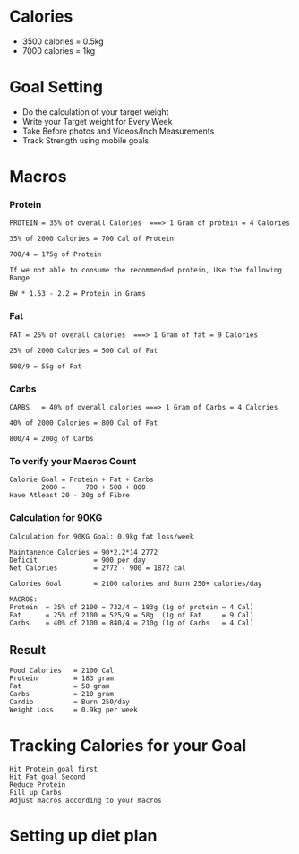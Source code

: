 # Calories
- 3500 calories = 0.5kg
- 7000 calories =   1kg


# Goal Setting
- Do the calculation of your target weight
- Write your Target weight for Every Week
- Take Before photos and Videos/Inch Measurements
- Track Strength using mobile goals.

# Macros

### Protein
```
PROTEIN = 35% of overall Calories  ===> 1 Gram of protein = 4 Calories 

35% of 2000 Calories = 700 Cal of Protein

700/4 = 175g of Protein

If we not able to consume the recommended protein, Use the following Range

BW * 1.53 - 2.2 = Protein in Grams
```

### Fat
```
FAT = 25% of overall calories  ===> 1 Gram of fat = 9 Calories

25% of 2000 Calories = 500 Cal of Fat

500/9 = 55g of Fat
```

### Carbs
```
CARBS   = 40% of overall calories ===> 1 Gram of Carbs = 4 Calories

40% of 2000 Calories = 800 Cal of Fat

800/4 = 200g of Carbs
```

### To verify your Macros Count
```
Calorie Goal = Protein + Fat + Carbs
        2000 =     700 + 500 + 800
Have Atleast 20 - 30g of Fibre
```

### Calculation for 90KG
```
Calculation for 90KG Goal: 0.9kg fat loss/week

Maintanence Calories = 90*2.2*14 2772
Deficit              = 900 per day
Net Calories         = 2772 - 900 = 1872 cal

Calories Goal        = 2100 calories and Burn 250+ calories/day

MACROS:
Protein  = 35% of 2100 = 732/4 = 183g (1g of protein = 4 Cal)
Fat      = 25% of 2100 = 525/9 = 58g  (1g of Fat     = 9 Cal)
Carbs    = 40% of 2100 = 840/4 = 210g (1g of Carbs   = 4 Cal)
```
## Result
```
Food Calories   = 2100 Cal
Protein         = 183 gram
Fat             = 58 gram
Carbs           = 210 gram
Cardio          = Burn 250/day
Weight Loss     = 0.9kg per week
```
# Tracking Calories for your Goal
```
Hit Protein goal first
Hit Fat goal Second
Reduce Protein
Fill up Carbs
Adjust macros according to your macros
```
# Setting up diet plan
```













